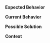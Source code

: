 <!--
PLEASE DON'T DISCLOSE SECURITY-RELATED ISSUES PUBLICLY.
If you discover a security vulnerability, please send an e-mail to developers@xcash.foundation.
All security vulnerabilities will be promptly addressed.
-->

<!-- Provide a quick and comprehensive summary of the feature in the Title above -->
<!-- Example: feat: voting for delegates from a wallet -->

**Expected Behavior**

<!-- Tell us how the change/improvement should work -->

**Current Behavior**

<!-- Explain the difference from current behavior -->

**Possible Solution**

<!-- Not obligatory, but suggest ideas how to implement the addition or change -->

**Context**

<!-- How has this issue affected you? What are you trying to accomplish? -->
<!-- Providing context helps us come up with a solution that is most useful in the real world -->

